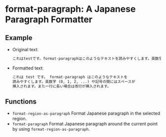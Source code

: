 # format-paragraph: A Japanese Paragraph Formatter

## Example
- Original text:
  ```txt
  これはtestです。format-paragraphはこのようなテキストを読みやすくします。英数字(0, 1, 2, ...)や記号の間にはスペースが挿入されます。また一行に長い場合は改行が挿入されます。
  ```

- Formatted text:
  ```txt
  これは test です。 format-paragraph はこのようなテキストを
  読みやすくします。英数字 (0, 1, 2, ...) や記号の間にはスペースが
  挿入されます。また一行に長い場合は改行が挿入されます。
  ```

## Functions
- `format-region-as-paragraph`
  Format Japanese paragraph in the selected region.
- `format-paragraph`
  Format Japanese paragraph around the current point by using `format-region-as-paragraph`.
